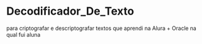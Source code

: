 # Decodificador_De_Texto
para criptografar e descriptografar textos que aprendi na Alura + Oracle na qual fui aluna
